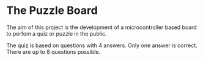 # The Puzzle Board

The aim of this project is the development of a microcontroller based
board to perfom a quiz or puzzle in the public.

The quiz is based on questions with 4 answers. Only one answer is
correct. There are up to 8 questions possible.
